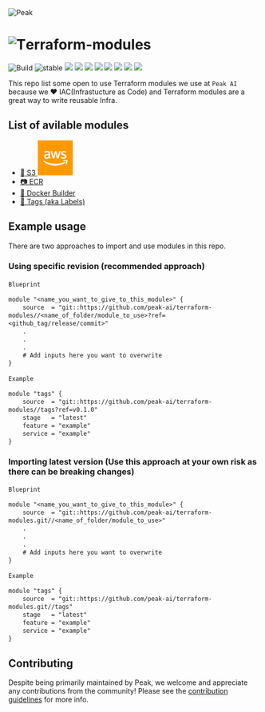 <img src=".github/images/peak.gif" alt="Peak" width="100" height="100" />

# ![T](.github/images/terraform.png)erraform-modules

![Build](https://github.com/peak-ai/terraform-modules/workflows/Build/badge.svg) ![stable](https://img.shields.io/github/v/release/peak-ai/terraform-modules) ![](https://img.shields.io/github/v/release/peak-ai/terraform-modules?include_prereleases) ![](https://img.shields.io/github/license/peak-ai/terraform-modules) ![](https://img.shields.io/github/languages/count/peak-ai/terraform-modules) ![](https://img.shields.io/github/languages/top/peak-ai/terraform-modules) ![](https://img.shields.io/github/issues-raw/peak-ai/terraform-modules) ![](https://img.shields.io/github/issues-pr-raw/peak-ai/terraform-modules) ![](https://img.shields.io/github/languages/code-size/peak-ai/terraform-modules) ![](https://img.shields.io/github/repo-size/peak-ai/terraform-modules)

This repo list some open to use Terraform modules we use at `Peak AI` because we :heart: IAC(Infrastucture as Code) and Terraform modules are a great way to write reusable Infra.

## List of avilable modules


- [:open_file_folder: S3 ![](https://github.com/burib/aws-simple-icons-for-architecture-diagrams/blob/master/General/General_AWScloud.png)](/s3)
- [:camera: ECR](/ecr)
- [:construction: Docker Builder](/docker_builder)
- [:bookmark: Tags (aka Labels)](/tags)

## Example usage

There are two approaches to import and use modules in this repo.

### Using specific revision (recommended approach)
`Blueprint`
```hcl
module "<name_you_want_to_give_to_this_module>" {
    source  = "git::https://github.com/peak-ai/terraform-modules//<name_of_folder/module_to_use>?ref=<github_tag/release/commit>"
    .
    .
    .
    # Add inputs here you want to overwrite
}
```
`Example`
```hcl
module "tags" {
    source  = "git::https://github.com/peak-ai/terraform-modules//tags?ref=v0.1.0"
    stage   = "latest"
    feature = "example"
    service = "example"
}
```

### Importing latest version (Use this approach at your own risk as there can be breaking changes)

`Blueprint`
```hcl
module "<name_you_want_to_give_to_this_module>" {
    source  = "git::https://github.com/peak-ai/terraform-modules.git//<name_of_folder/module_to_use>"
    .
    .
    .
    # Add inputs here you want to overwrite
}
```

`Example`
```hcl
module "tags" {
    source  = "git::https://github.com/peak-ai/terraform-modules.git//tags"
    stage   = "latest"
    feature = "example"
    service = "example"
}
```


## Contributing

Despite being primarily maintained by Peak, we welcome and appreciate any contributions from the community! Please see the [contribution guidelines](CONTRIBUTING.md) for more info.
